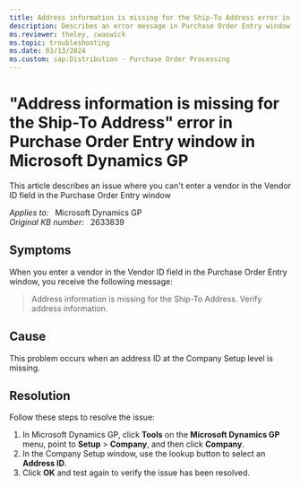 ```yaml
---
title: Address information is missing for the Ship-To Address error in Purchase Order Entry window in Microsoft Dynamics GP
description: Describes an error message in Purchase Order Entry window in Microsoft Dynamics GP.
ms.reviewer: theley, cwaswick
ms.topic: troubleshooting
ms.date: 03/13/2024
ms.custom: sap:Distribution - Purchase Order Processing
---
```

# "Address information is missing for the Ship-To Address" error in Purchase Order Entry window in Microsoft Dynamics GP

This article describes an issue where you can't enter a vendor in the Vendor ID field in the Purchase Order Entry window

_Applies to:_ &nbsp; Microsoft Dynamics GP  
_Original KB number:_ &nbsp; 2633839

## Symptoms

When you enter a vendor in the Vendor ID field in the Purchase Order Entry window, you receive the following message:

> Address information is missing for the Ship-To Address. Verify address information.

## Cause

This problem occurs when an address ID at the Company Setup level is missing.

## Resolution

Follow these steps to resolve the issue:

1. In Microsoft Dynamics GP, click **Tools** on the **Microsoft Dynamics GP** menu, point to **Setup** > **Company**, and then click **Company**.  
2. In the Company Setup window, use the lookup button to select an **Address ID**.
3. Click **OK** and test again to verify the issue has been resolved.
